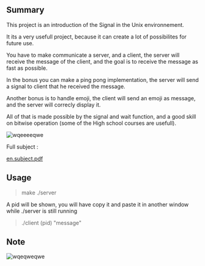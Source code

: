 ## Summary

This project is an introduction of the Signal in the Unix environnement.

It its a very usefull project, because it can create a lot of possibilites for future use.

You have to make communicate a server, and a client, the server will receive the message of the client, and the goal is to receive the message as fast as possible.

In the bonus you can make a ping pong implementation, the server will send a signal to client that he received the message.

Another bonus is to handle emoji, the client will send an emoji as message, and the server will correcly display it.

All of that is made possible by the signal and wait function, and a good skill on bitwise operation (some of the High school courses are usefull).

![wqeeeeqwe](https://user-images.githubusercontent.com/76008303/160245827-e7523879-b9f5-4e3d-8730-d305fb557fda.png)

Full subject :

[en.subject.pdf](https://github.com/Chafik42/minitalk/files/8355730/en.subject.pdf)

## Usage

> make
> ./server

A pid will be shown, you will have copy it and paste it in another window while ./server is still running

> ./client (pid) "message"

## Note
![wqeqweqwe](https://user-images.githubusercontent.com/76008303/160246033-acfc7e15-a21f-43c5-bd57-39fb3bd244d8.png)
